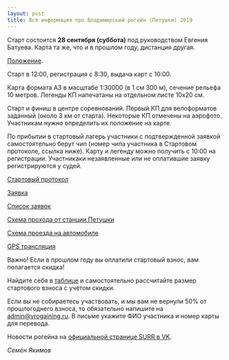 ```yaml
---
layout: post
title: Вся информация про Владимирский рогейн (Петушки) 2019
---
```


Старт состоится **28 сентября (суббота)** под руководством Евгения Батуева. Карта та же, что и в прошлом году, дистанция другая.

[Положение](https://docs.google.com/document/d/1xjgXllj-WTP5odIsgJATstaDevzGz_kWBnCLDs8vEb8). 

Старт в 12:00, регистрация с 8:30, выдача карт с 10:00.

Карта формата А3 в масштабе 1:30000 (в 1 см 300 м), сечение рельефа 10 метров.
Легенды КП напечатаны на отдельном листе 10х20 см.

Старт и финиш в центре соревнований. Первый КП для велоформатов заданный (около 3 км от старта).
Некоторые КП отмечены на аэрофото. Участникам нужно определить их положение на карте.

По прибытии в стартовый лагерь участники с подтвержденной заявкой самостоятельно берут чип (номер чипа участника в Стартовом протоколе, ссылка ниже).
Карту и легенду можно получить с 10:00 на регистрации.
Участникаки незаявленные или не оплатившие заявку регистрируются у судей. 

[Стартовый протокол](https://vk.com/doc149180_518224478?hash=59d62b16d5ba586fce&dl=e6288fb725c55bf289)

[Заявка](https://docs.google.com/forms/d/e/1FAIpQLSe604yHqEQo3HvptudfEVCd1v-bl4hT76E4Idv0E07VO30CmA/viewform)

[Список заявок](https://docs.google.com/spreadsheets/d/1ETNVOkWNXtUjjMxPhvPujf6hBiNqV7rXjRUijYXeKwQ)

[Схема прохода от станции Петушки](https://nakarte.me/#m=14/55.90467/39.45997&l=O&nktl=HAqe8mPPO_EKtYWDDH4RUA)

[Схема проезда на автомобиле](https://nakarte.me/#m=13/55.91545/39.46049&l=O&nktl=vquiJLCOCsqENGXuyhy1UA)

[GPS трансляция](http://viewer.o-gps-center.ru/viewer/event/6483/)

Важно! Если в прошлом году вы оплатили стартовый взнос, вам полагается скидка!

Найдите себя в [таблице](https://docs.google.com/spreadsheets/d/1snUcehdtb4lZaa_0RqihlxqzF6ttbKwmUhbLh7WqZ5Q/edit?usp=sharing) 
и самостоятельно рассчитайте размер стартового взноса с учётом скидки.

Если вы не собираетесь участвовать, и мы вам не вернули 50% от прошлогоднего взноса, 
то обязательно напишите на [admin@vrogaining.ru](mailto:admin@vrogaining.ru). 
В письме укажите ФИО участника и номер карты для перевода.

Новости рогейна на [официальной странице SURR в VK](https://vk.com/s_u_r_r). 

<div id="vk_post_-169009251_253"></div>
<script type="text/javascript" src="https://vk.com/js/api/openapi.js?162"></script>
<script type="text/javascript">
  (function() {
    VK.Widgets.Post("vk_post_-169009251_253", -169009251, 253, 'hFgi8JwDId0vcRVfSh4EfBTR22c');
  }());
</script>


*Семён Якимов*


